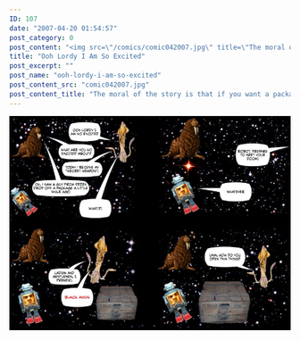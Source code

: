 ```yaml
---
ID: 107
date: "2007-04-20 01:54:57"
post_category: 0
post_content: "<img src=\"/comics/comic042007.jpg\" title=\"The moral of the story is that if you want a package delivered to space, you gotta go FedEx cuz UPS don't play that\" />"
title: "Ooh Lordy I Am So Excited"
post_excerpt: ""
post_name: "ooh-lordy-i-am-so-excited"
post_content_src: "comic042007.jpg"
post_content_title: "The moral of the story is that if you want a package delivered to space, you gotta go FedEx cuz UPS don't play that"
---
```



[![The moral of the story is that if you want a package delivered to space, you gotta go FedEx cuz UPS don't play that](/comics-hi-res/comic042007.jpg)](/comics-hi-res/comic042007.jpg)
